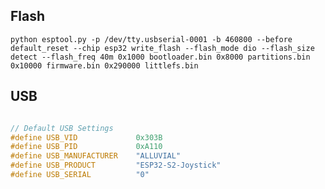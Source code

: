 ## Flash

 `python esptool.py -p /dev/tty.usbserial-0001 -b 460800 --before default_reset --chip esp32 write_flash --flash_mode dio --flash_size detect --flash_freq 40m 0x1000 bootloader.bin 0x8000 partitions.bin 0x10000 firmware.bin 0x290000 littlefs.bin`

## USB

```cpp

// Default USB Settings
#define USB_VID 			0x303B
#define USB_PID 			0xA110
#define USB_MANUFACTURER 	"ALLUVIAL"
#define USB_PRODUCT 		"ESP32-S2-Joystick"
#define USB_SERIAL 			"0"

```